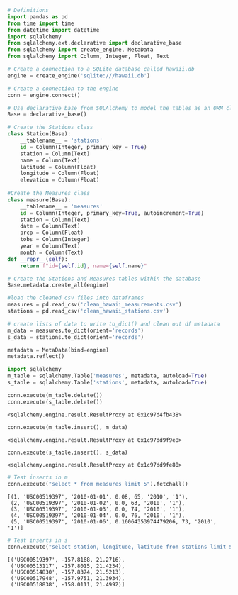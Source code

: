 

```python
# Definitions
import pandas as pd
from time import time
from datetime import datetime
import sqlalchemy
from sqlalchemy.ext.declarative import declarative_base
from sqlalchemy import create_engine, MetaData
from sqlalchemy import Column, Integer, Float, Text
```


```python
# Create a connection to a SQLite database called hawaii.db
engine = create_engine('sqlite:///hawaii.db')
```


```python
# Create a connection to the engine
conn = engine.connect()
```


```python
# Use declarative base from SQLAlchemy to model the tables as an ORM class
Base = declarative_base()
```


```python
# Create the Stations class
class Station(Base):
    __tablename__ = 'stations'
    id = Column(Integer, primary_key = True)
    station = Column(Text)
    name = Column(Text)
    latitude = Column(Float)
    longitude = Column(Float)
    elevation = Column(Float)
    
#Create the Measures class
class measure(Base):
    __tablename__ = 'measures'
    id = Column(Integer, primary_key=True, autoincrement=True)
    station = Column(Text)
    date = Column(Text)
    prcp = Column(Float)
    tobs = Column(Integer)
    year = Column(Text)
    month = Column(Text)
def __repr__(self):
    return f"id={self.id}, name={self.name}"
```


```python
# Create the Stations and Measures tables within the database
Base.metadata.create_all(engine)
```


```python
#load the cleaned csv files into dataframes
measures = pd.read_csv('clean_hawaii_measurements.csv')
stations = pd.read_csv('clean_hawaii_stations.csv')
```


```python
# create lists of data to write to_dict() and clean out df metadata
m_data = measures.to_dict(orient='records')
s_data = stations.to_dict(orient='records')
```


```python
metadata = MetaData(bind=engine)
metadata.reflect()
```


```python
import sqlalchemy
m_table = sqlalchemy.Table('measures', metadata, autoload=True)
s_table = sqlalchemy.Table('stations', metadata, autoload=True)
```


```python
conn.execute(m_table.delete())
conn.execute(s_table.delete())
```




    <sqlalchemy.engine.result.ResultProxy at 0x1c97d4fb438>




```python
conn.execute(m_table.insert(), m_data)
```




    <sqlalchemy.engine.result.ResultProxy at 0x1c97dd9f9e8>




```python
conn.execute(s_table.insert(), s_data)
```




    <sqlalchemy.engine.result.ResultProxy at 0x1c97dd9fe80>




```python
# Test inserts in m
conn.execute("select * from measures limit 5").fetchall()
```




    [(1, 'USC00519397', '2010-01-01', 0.08, 65, '2010', '1'),
     (2, 'USC00519397', '2010-01-02', 0.0, 63, '2010', '1'),
     (3, 'USC00519397', '2010-01-03', 0.0, 74, '2010', '1'),
     (4, 'USC00519397', '2010-01-04', 0.0, 76, '2010', '1'),
     (5, 'USC00519397', '2010-01-06', 0.16064353974479206, 73, '2010', '1')]




```python
# Test inserts in s
conn.execute("select station, longitude, latitude from stations limit 5").fetchall()
```




    [('USC00519397', -157.8168, 21.2716),
     ('USC00513117', -157.8015, 21.4234),
     ('USC00514830', -157.8374, 21.5213),
     ('USC00517948', -157.9751, 21.3934),
     ('USC00518838', -158.0111, 21.4992)]


